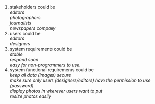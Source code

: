 1. stakeholders could be 
	_<br />editors<br /> photographers <br />journalists <br /> newspapers company_
2. users could be 
	_<br />editors <br /> designers_
3. system requirements could be 
	_<br />stable <br />respond soon <br /> easy for non-programmers to use._
4. system functional requirements could be 
	_<br />keep all data (images) secure_
	_<br />make sure only users (designers/editors) have the permission to use (password)_
	_<br />display photos in wherever users want to put_
	_<br />resize photos easily_
	
